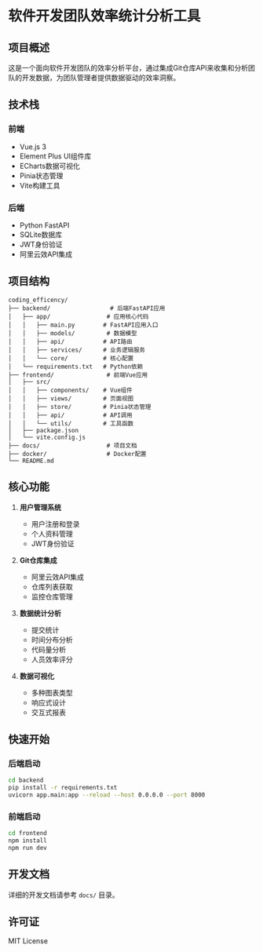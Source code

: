 # 软件开发团队效率统计分析工具

## 项目概述

这是一个面向软件开发团队的效率分析平台，通过集成Git仓库API来收集和分析团队的开发数据，为团队管理者提供数据驱动的效率洞察。

## 技术栈

### 前端
- Vue.js 3
- Element Plus UI组件库
- ECharts数据可视化
- Pinia状态管理
- Vite构建工具

### 后端
- Python FastAPI
- SQLite数据库
- JWT身份验证
- 阿里云效API集成

## 项目结构

```
coding_efficency/
├── backend/                 # 后端FastAPI应用
│   ├── app/                # 应用核心代码
│   │   ├── main.py        # FastAPI应用入口
│   │   ├── models/         # 数据模型
│   │   ├── api/           # API路由
│   │   ├── services/      # 业务逻辑服务
│   │   └── core/          # 核心配置
│   └── requirements.txt   # Python依赖
├── frontend/               # 前端Vue应用
│   ├── src/
│   │   ├── components/    # Vue组件
│   │   ├── views/         # 页面视图
│   │   ├── store/         # Pinia状态管理
│   │   ├── api/           # API调用
│   │   └── utils/         # 工具函数
│   ├── package.json
│   └── vite.config.js
├── docs/                   # 项目文档
├── docker/                 # Docker配置
└── README.md
```

## 核心功能

1. **用户管理系统**
   - 用户注册和登录
   - 个人资料管理
   - JWT身份验证

2. **Git仓库集成**
   - 阿里云效API集成
   - 仓库列表获取
   - 监控仓库管理

3. **数据统计分析**
   - 提交统计
   - 时间分布分析
   - 代码量分析
   - 人员效率评分

4. **数据可视化**
   - 多种图表类型
   - 响应式设计
   - 交互式报表

## 快速开始

### 后端启动

```bash
cd backend
pip install -r requirements.txt
uvicorn app.main:app --reload --host 0.0.0.0 --port 8000
```

### 前端启动

```bash
cd frontend
npm install
npm run dev
```

## 开发文档

详细的开发文档请参考 `docs/` 目录。

## 许可证

MIT License